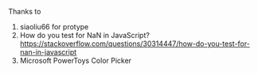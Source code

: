 Thanks to 
1. siaoliu66 for protype
2. How do you test for NaN in JavaScript?
https://stackoverflow.com/questions/30314447/how-do-you-test-for-nan-in-javascript
3. Microsoft PowerToys Color Picker